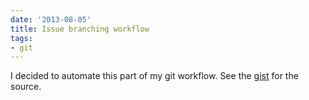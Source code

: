 ```yaml
---
date: '2013-08-05'
title: Issue branching workflow
tags:
- git
---
```

I decided to automate this part of my git workflow. See the [gist](https://gist.github.com/kfatehi/6155048) for the source.
